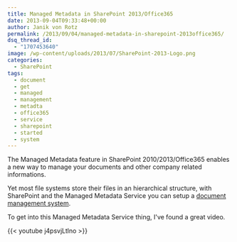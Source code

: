 ```yaml
---
title: Managed Metadata in SharePoint 2013/Office365
date: 2013-09-04T09:33:48+00:00
author: Janik von Rotz
permalink: /2013/09/04/managed-metadata-in-sharepoint-2013office365/
dsq_thread_id:
  - "1707453640"
image: /wp-content/uploads/2013/07/SharePoint-2013-Logo.png
categories:
  - SharePoint
tags:
  - document
  - get
  - managed
  - management
  - metadta
  - office365
  - service
  - sharepoint
  - started
  - system
---
```

The Managed Metadata feature in SharePoint 2010/2013/Office365 enables a new way to manage your documents and other company related informations.

Yet most file systems store their files in an hierarchical structure, with SharePoint and the Managed Metadata Service you can setup a <a href="https://en.wikipedia.org/wiki/Document_management_system" target="_blank">document management system</a>.

To get into this Managed Metadata Service thing, I've found a great video.

{{< youtube j4psvjLtlno >}}